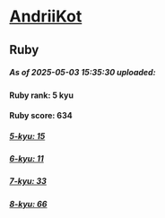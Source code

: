 # [AndriiKot](https://www.codewars.com/users/AndriiKot) 
## Ruby

##### As of 2025-05-03 15:35:30 uploaded:

#### Ruby rank: 5 kyu

#### Ruby score: 634

##### [5-kyu: 15](https://github.com/AndriiKot/Ruby__CodeWars/tree/main/kyu-5)

##### [6-kyu: 11](https://github.com/AndriiKot/Ruby__CodeWars/tree/main/kyu-6)

##### [7-kyu: 33](https://github.com/AndriiKot/Ruby__CodeWars/tree/main/kyu-7)

##### [8-kyu: 66](https://github.com/AndriiKot/Ruby__CodeWars/tree/main/kyu-8)

